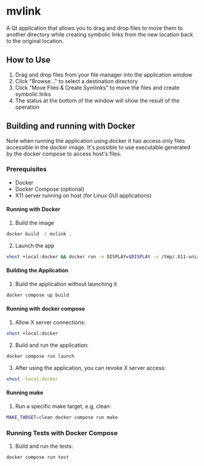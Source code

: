 # mvlink

A Qt application that allows you to drag and drop files to move them to another directory while creating symbolic links from the new location back to the original location.

## How to Use

1. Drag and drop files from your file manager into the application window
2. Click "Browse..." to select a destination directory
3. Click "Move Files & Create Symlinks" to move the files and create symbolic links
4. The status at the bottom of the window will show the result of the operation


## Building and running with Docker
Note when running the application using docker it has access only files accessible in the docker image.
It's possible to use executable generated by the docker compose to access host's files.

### Prerequisites

- Docker
- Docker Compose (optional)
- X11 server running on host (for Linux GUI applications)

#### Running with Docker

1. Build the image

```bash
docker build -t mvlink .
```

2. Launch the app
```bash
xhost +local:docker && docker run -e DISPLAY=$DISPLAY -v /tmp/.X11-unix:/tmp/.X11-unix mvlink ; xhost -local:docker
```

#### Building the Application

1. Build the application without launching it
```bash
docker compose up build
```

#### Running with docker compose

1. Allow X server connections:
```bash
xhost +local:docker
```

2. Build and run the application:
```bash
docker compose run launch
```

3. After using the application, you can revoke X server access:
```bash
xhost -local:docker
```

#### Running make

1. Run a specific make target, e.g, clean:
```bash
MAKE_TARGET=clean docker compose run make
```

### Running Tests with Docker Compose

1. Build and run the tests:
```bash
docker compose run test
```